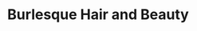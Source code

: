 ---
title: "Burlesque Hair and Beauty"
url: /caerleon/burlesque-hair-and-beauty/
shop: hairdresser
---